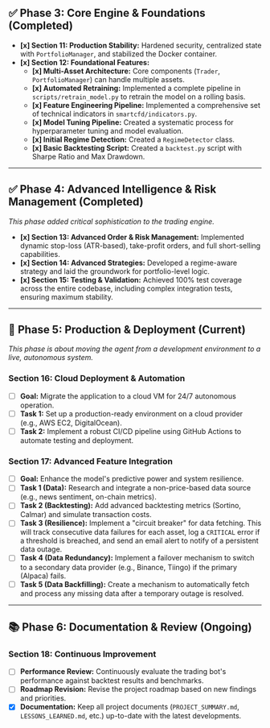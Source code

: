 ## ✅ Phase 3: Core Engine & Foundations (Completed)

*   **[x] Section 11: Production Stability:** Hardened security, centralized state with `PortfolioManager`, and stabilized the Docker container.
*   **[x] Section 12: Foundational Features:**
    *   **[x] Multi-Asset Architecture:** Core components (`Trader`, `PortfolioManager`) can handle multiple assets.
    *   **[x] Automated Retraining:** Implemented a complete pipeline in `scripts/retrain_model.py` to retrain the model on a rolling basis.
    *   **[x] Feature Engineering Pipeline:** Implemented a comprehensive set of technical indicators in `smartcfd/indicators.py`.
    *   **[x] Model Tuning Pipeline:** Created a systematic process for hyperparameter tuning and model evaluation.
    *   **[x] Initial Regime Detection:** Created a `RegimeDetector` class.
    *   **[x] Basic Backtesting Script:** Created a `backtest.py` script with Sharpe Ratio and Max Drawdown.

---

## ✅ Phase 4: Advanced Intelligence & Risk Management (Completed)

*This phase added critical sophistication to the trading engine.*

*   **[x] Section 13: Advanced Order & Risk Management:** Implemented dynamic stop-loss (ATR-based), take-profit orders, and full short-selling capabilities.
*   **[x] Section 14: Advanced Strategies:** Developed a regime-aware strategy and laid the groundwork for portfolio-level logic.
*   **[x] Section 15: Testing & Validation:** Achieved 100% test coverage across the entire codebase, including complex integration tests, ensuring maximum stability.

---

## 🚀 Phase 5: Production & Deployment (Current)

*This phase is about moving the agent from a development environment to a live, autonomous system.*

### Section 16: Cloud Deployment & Automation
- [ ] **Goal:** Migrate the application to a cloud VM for 24/7 autonomous operation.
- [ ] **Task 1:** Set up a production-ready environment on a cloud provider (e.g., AWS EC2, DigitalOcean).
- [ ] **Task 2:** Implement a robust CI/CD pipeline using GitHub Actions to automate testing and deployment.

### Section 17: Advanced Feature Integration
- [ ] **Goal:** Enhance the model's predictive power and system resilience.
- [ ] **Task 1 (Data):** Research and integrate a non-price-based data source (e.g., news sentiment, on-chain metrics).
- [ ] **Task 2 (Backtesting):** Add advanced backtesting metrics (Sortino, Calmar) and simulate transaction costs.
- [ ] **Task 3 (Resilience):** Implement a "circuit breaker" for data fetching. This will track consecutive data failures for each asset, log a `CRITICAL` error if a threshold is breached, and send an email alert to notify of a persistent data outage.
- [ ] **Task 4 (Data Redundancy):** Implement a failover mechanism to switch to a secondary data provider (e.g., Binance, Tiingo) if the primary (Alpaca) fails.
- [ ] **Task 5 (Data Backfilling):** Create a mechanism to automatically fetch and process any missing data after a temporary outage is resolved.

---

## 📚 Phase 6: Documentation & Review (Ongoing)

### Section 18: Continuous Improvement
- [ ] **Performance Review:** Continuously evaluate the trading bot's performance against backtest results and benchmarks.
- [ ] **Roadmap Revision:** Revise the project roadmap based on new findings and priorities.
- [x] **Documentation:** Keep all project documents (`PROJECT_SUMMARY.md`, `LESSONS_LEARNED.md`, etc.) up-to-date with the latest developments.
